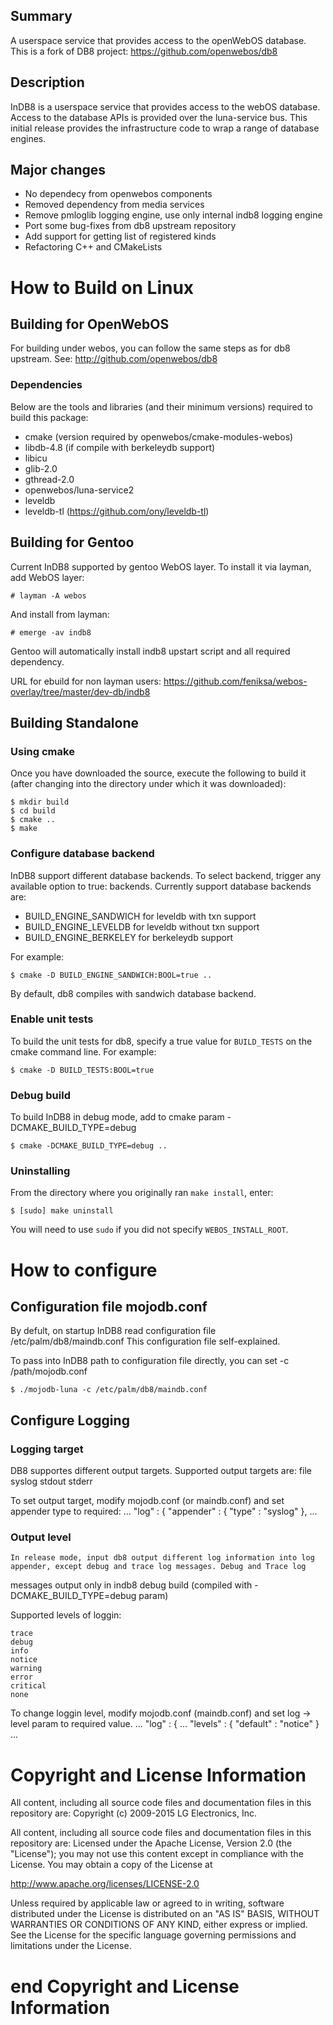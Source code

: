 Summary
-------
A userspace service that provides access to the openWebOS database.
This is a fork of DB8 project: https://github.com/openwebos/db8

Description
-----------
InDB8 is a userspace service that provides access to the webOS database.  Access to the database APIs is provided over the luna-service bus.  This initial release provides the infrastructure code to wrap a range of database engines.

Major changes
----------
* No dependecy from openwebos components
* Removed dependency from media services
* Remove pmloglib logging engine, use only internal indb8 logging engine
* Port some bug-fixes from db8 upstream repository
* Add support for getting list of registered kinds
* Refactoring C++ and CMakeLists

How to Build on Linux
=====================

## Building for OpenWebOS

For building under webos, you can follow the same steps as for db8 upstream. See: http://github.com/openwebos/db8

### Dependencies

Below are the tools and libraries (and their minimum versions) required to build this package:

* cmake (version required by openwebos/cmake-modules-webos)
* libdb-4.8 (if compile with berkeleydb support)
* libicu
* glib-2.0
* gthread-2.0
* openwebos/luna-service2
* leveldb
* leveldb-tl (https://github.com/ony/leveldb-tl)

## Building for Gentoo

Current InDB8 supported by gentoo WebOS layer.
To install it via layman, add WebOS layer:
    
    # layman -A webos

And install from layman:
    
    # emerge -av indb8

Gentoo will automatically install indb8 upstart script and all required dependency.

URL for ebuild for non layman users: https://github.com/feniksa/webos-overlay/tree/master/dev-db/indb8

## Building Standalone

### Using cmake

Once you have downloaded the source, execute the following to build it (after changing into the directory under which it was downloaded):

    $ mkdir build
    $ cd build
    $ cmake ..
    $ make

### Configure database backend

InDB8 support different database backends. To select backend, trigger any available option to true:
backends. Currently support database backends are:

* BUILD_ENGINE_SANDWICH for leveldb with txn support
* BUILD_ENGINE_LEVELDB  for leveldb without txn support
* BUILD_ENGINE_BERKELEY for berkeleydb support

For example: 

    $ cmake -D BUILD_ENGINE_SANDWICH:BOOL=true ..

By default, db8 compiles with sandwich database backend.

### Enable unit tests

To build the unit tests for db8, specify a true value for `BUILD_TESTS` on the cmake command line. For example:

    $ cmake -D BUILD_TESTS:BOOL=true

### Debug build

To build InDB8 in debug mode, add to cmake param -DCMAKE_BUILD_TYPE=debug

    $ cmake -DCMAKE_BUILD_TYPE=debug ..

### Uninstalling

From the directory where you originally ran `make install`, enter:

    $ [sudo] make uninstall

You will need to use `sudo` if you did not specify `WEBOS_INSTALL_ROOT`.

How to configure
=====================

## Configuration file mojodb.conf

By defult, on startup InDB8 read configuration file /etc/palm/db8/maindb.conf
This configuration file self-explained.

To pass into InDB8 path to configuration file directly, you can set -c /path/mojodb.conf
    
    $ ./mojodb-luna -c /etc/palm/db8/maindb.conf

## Configure Logging

### Logging target 

DB8 supportes different output targets. Supported output targets are: 
    file
    syslog
    stdout
    stderr

To set output target, modify mojodb.conf (or maindb.conf) and set appender type to required:
   ...
   "log" : {
      "appender" : {
         "type" : "syslog"
     },
   ...

### Output level

    In release mode, input db8 output different log information into log appender, except debug and trace log messages. Debug and Trace log
messages output only in indb8 debug  build (compiled with -DCMAKE_BUILD_TYPE=debug param)

Supported levels of loggin:

    trace
    debug
    info
    notice
    warning
    error
    critical
    none

To change loggin level,  modify mojodb.conf (maindb.conf) and set log -> level param to required value.
    ...
   "log" : {
        ...
        "levels" : {
            "default" : "notice"
        }
    ...

# Copyright and License Information

All content, including all source code files and documentation files in this repository are:
 Copyright (c) 2009-2015 LG Electronics, Inc.

All content, including all source code files and documentation files in this repository are:
Licensed under the Apache License, Version 2.0 (the "License");
you may not use this content except in compliance with the License.
You may obtain a copy of the License at

http://www.apache.org/licenses/LICENSE-2.0

Unless required by applicable law or agreed to in writing, software
distributed under the License is distributed on an "AS IS" BASIS,
WITHOUT WARRANTIES OR CONDITIONS OF ANY KIND, either express or implied.
See the License for the specific language governing permissions and
limitations under the License.

# end Copyright and License Information


